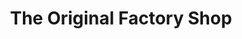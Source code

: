 ---
title: "The Original Factory Shop"
url: /dingwall/the-original-factory-shop/
shop: variety store
---